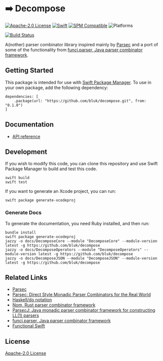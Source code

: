 # ➡️  Decompose

[![Apache-2.0 License](https://img.shields.io/github/license/bluk/decompose.svg)](https://github.com/bluk/decompose/blob/master/LICENSE) [![Swift](https://img.shields.io/badge/swift-4.1-orange.svg)](https://swift.org) [![SPM Compatible](https://img.shields.io/badge/SPM-compatible-orange.svg)](https://github.com/apple/swift-package-manager) ![Platforms](https://img.shields.io/badge/Platforms-macOS%20%7C%20Linux%20%7C%20iOS%20%7C%20watchOS%20%7C%20tvOS-blue.svg)

[![Build Status](https://travis-ci.com/bluk/decompose.svg?branch=master)](https://travis-ci.com/bluk/decompose)

A(nother) parser combinator library inspired mainly by [Parsec](https://hackage.haskell.org/package/parsec) and
a port of some of the functionality from
[funcj.parser, Java parser combinator framework](https://github.com/typemeta/funcj/tree/master/parser).

## Getting Started

This package is intended for use with [Swift Package Manager](https://swift.org/package-manager/). To use in your
own package, add the following dependency:

```
dependencies: [
    .package(url: "https://github.com/bluk/decompose.git", from: "0.1.0")
]
```

## Documentation

* [API reference](https://bluk.github.io/decompose)

## Development

If you wish to modify this code, you can clone this repository and use
Swift Package Manager to build and test this code.

```
swift build
swift test
```

If you want to generate an Xcode project, you can run:

```
swift package generate-xcodeproj
```

### Generate Docs

To generate the documentation, you need Ruby installed, and then run:

```
bundle install
swift package generate-xcodeproj
jazzy -o docs/DecomposeCore --module "DecomposeCore" --module-version latest -g https://github.com/bluk/decompose
jazzy -o docs/DecomposeOperators --module "DecomposeOperators" --module-version latest -g https://github.com/bluk/decompose
jazzy -o docs/DecomposeJSON --module "DecomposeJSON" --module-version latest -g https://github.com/bluk/decompose
```

## Related Links

* [Parsec](https://hackage.haskell.org/package/parsec)
* [Parsec: Direct Style Monadic Parser Combinators for the Real World](https://www.microsoft.com/en-us/research/people/daan/#!publications)
* [Haskell/do notation](https://en.wikibooks.org/wiki/Haskell/do_notation)
* [Nom, Rust parser combinator framework](https://github.com/Geal/nom/)
* [ParsecJ: Java monadic parser combinator framework for constructing LL(1) parsers](https://github.com/jon-hanson/parsecj/)
* [funcj.parser, Java parser combinator framework](https://github.com/typemeta/funcj/tree/master/parser)
* [Functional Swift](https://www.objc.io/books/functional-swift/)

## License

[Apache-2.0 License](https://github.com/bluk/decompose/blob/master/LICENSE)
